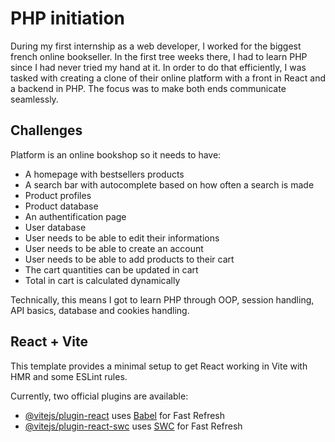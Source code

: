 # PHP initiation

During my first internship as a web developer, I worked for the biggest french online bookseller. In the first tree weeks there, I had to learn PHP since I had never tried my hand at it. In order to do that efficiently, I was tasked with creating a clone of their online platform with a front in React and a backend in PHP. The focus was to make both ends communicate seamlessly. 

## Challenges

Platform is an online bookshop so it needs to have:
- A homepage with bestsellers products
- A search bar with autocomplete based on how often a search is made
- Product profiles
- Product database
- An authentification page
- User database
- User needs to be able to edit their informations
- User needs to be able to create an account
- User needs to be able to add products to their cart
- The cart quantities can be updated in cart
- Total in cart is calculated dynamically

Technically, this means I got to learn PHP through OOP, session handling, API basics, database and cookies handling.

## React + Vite

This template provides a minimal setup to get React working in Vite with HMR and some ESLint rules.

Currently, two official plugins are available:

- [@vitejs/plugin-react](https://github.com/vitejs/vite-plugin-react/blob/main/packages/plugin-react/README.md) uses [Babel](https://babeljs.io/) for Fast Refresh
- [@vitejs/plugin-react-swc](https://github.com/vitejs/vite-plugin-react-swc) uses [SWC](https://swc.rs/) for Fast Refresh
